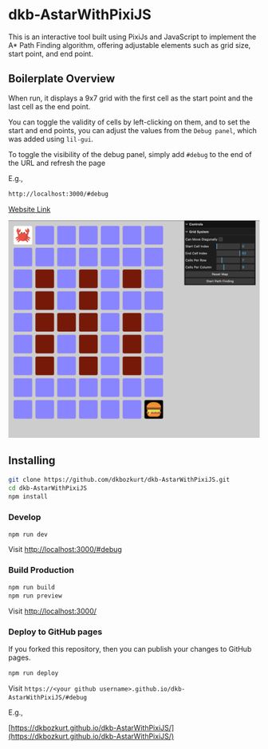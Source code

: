 # dkb-AstarWithPixiJS

This is an interactive tool built using PixiJs and JavaScript to implement the A* Path Finding algorithm, offering adjustable elements such as grid size, start point, and end point.

## Boilerplate Overview

When run, it displays a 9x7 grid with the first cell as the start point and the last cell as the end point.

You can toggle the validity of cells by left-clicking on them, and to set the start and end points, you can adjust the values from the `Debug panel`, which was added using `lil-gui`.

To toggle the visibility of the debug panel, simply add `#debug` to the end of the URL and refresh the page

E.g.,
<br>
``` bash
http://localhost:3000/#debug
```

[Website Link](https://dkbozkurt.github.io/dkb-AstarWithPixiJS/)

![](docs/screengrab.png)

## Installing

```bash
git clone https://github.com/dkbozkurt/dkb-AstarWithPixiJS.git
cd dkb-AstarWithPixiJS
npm install
```

### Develop

```
npm run dev
```

Visit [http://localhost:3000/#debug](http://localhost:3000/#debug)

### Build Production

```bash
npm run build
npm run preview
```

Visit [http://localhost:3000/](http://localhost:3000/)

### Deploy to GitHub pages

If you forked this repository, then you can publish your changes to GitHub pages.

```bash
npm run deploy
```

Visit `https://<your github username>.github.io/dkb-AstarWithPixiJS/#debug`

E.g.,

[https://dkbozkurt.github.io/dkb-AstarWithPixiJS/](https://dkbozkurt.github.io/dkb-AstarWithPixiJS/)